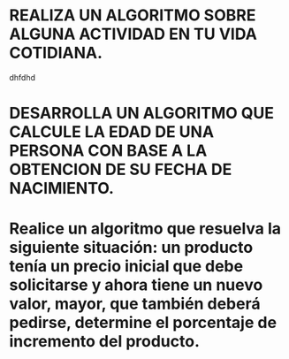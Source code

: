 # REALIZA UN ALGORITMO SOBRE ALGUNA ACTIVIDAD EN TU VIDA COTIDIANA.



dhfdhd



# DESARROLLA UN ALGORITMO QUE CALCULE LA EDAD DE UNA PERSONA CON BASE A LA OBTENCION DE SU FECHA DE NACIMIENTO.




# Realice un algoritmo que resuelva la siguiente situación: un producto tenía un precio inicial que debe solicitarse y ahora tiene un nuevo valor, mayor, que también deberá pedirse, determine el porcentaje de incremento del producto. 
